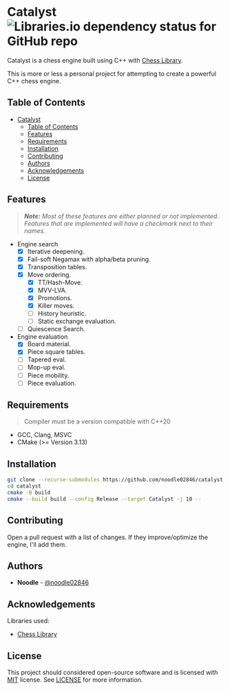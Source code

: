 # Catalyst ![Libraries.io dependency status for GitHub repo](https://img.shields.io/librariesio/github/Disservin/chess-library)

Catalyst is a chess engine built using C++ with [Chess Library](https://github.com/Disservin/chess-library).

This is more or less a personal project for attempting to create a powerful C++ chess engine.

## Table of Contents
- [Catalyst ](#catalyst-)
  - [Table of Contents](#table-of-contents)
  - [Features](#features)
  - [Requirements](#requirements)
  - [Installation](#installation)
  - [Contributing](#contributing)
  - [Authors](#authors)
  - [Acknowledgements](#acknowledgements)
  - [License](#license)

## Features

> ***Note:*** *Most of these features are either planned or not implemented.*
> *Features that are implemented will have a checkmark next to their names.*

* Engine search
  * [x] Iterative deepening.
  * [x] Fail-soft Negamax with alpha/beta pruning.
  * [x] Transposition tables.
  * [x] Move ordering.
    * [x] TT/Hash-Move.
    * [x] MVV-LVA.
    * [x] Promotions.
    * [x] Killer moves.
    * [ ] History heuristic.
    * [ ] Static exchange evaluation.
  * [ ] Quiescence Search.
* Engine evaluation
  * [x] Board material.
  * [x] Piece square tables.
  * [ ] Tapered eval.
  * [ ] Mop-up eval.
  * [ ] Piece mobility.
  * [ ] Piece evaluation.

## Requirements

> Compiler must be a version compatible with C++20

- GCC, Clang, MSVC
- CMake (>= Version 3.13)

## Installation

```sh
git clone --recurse-submodules https://github.com/noodle02846/catalyst.git
cd catalyst
cmake -B build
cmake --build build --config Release --target Catalyst -j 10 --
```

## Contributing

Open a pull request with a list of changes. If they improve/optimize the engine, I'll add them.

## Authors

* **Noodle** - [@noodle02846](https://github.com/noodle02846)

## Acknowledgements

Libraries used:
* [Chess Library](https://github.com/Disservin/chess-library)

## License

This project should considered open-source software and is licensed with [MIT](https://tlo.mit.edu/understand-ip/exploring-mit-open-source-license-comprehensive-guide) license. See [LICENSE](LICENSE) for more information.